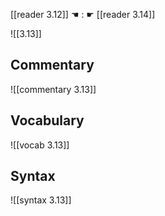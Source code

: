 [[reader 3.12]] ☚ : ☛ [[reader 3.14]]

![[3.13]]

## Commentary

![[commentary 3.13]]

## Vocabulary

![[vocab 3.13]]

## Syntax

![[syntax 3.13]]

